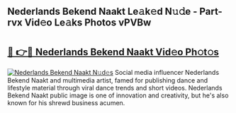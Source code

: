 ## Nederlands Bekend Naakt Le𝚊k𝚎d N𝚞𝚍e - Part-rvx Vid𝚎o Le𝚊ks Photos vPVBw

# <h2><a href="http://fb5vpb.evod.top/?m=Nederlands+Bekend+Naakt">🔗 👉🔴 Nederlands Bekend Naakt Vid𝚎o Ph𝚘t𝚘s</a></h2>

[![Nederlands Bekend Naakt N𝚞d𝚎s](https://i.imgur.com/8V9OHl7.gif)](http://fb5vpb.evod.top/?m=Nederlands+Bekend+Naakt)
Social media influencer Nederlands Bekend Naakt and multimedia artist, famed for publishing dance and lifestyle material through viral dance trends and short videos. Nederlands Bekend Naakt public image is one of innovation and creativity, but he's also known for his shrewd business acumen. 

